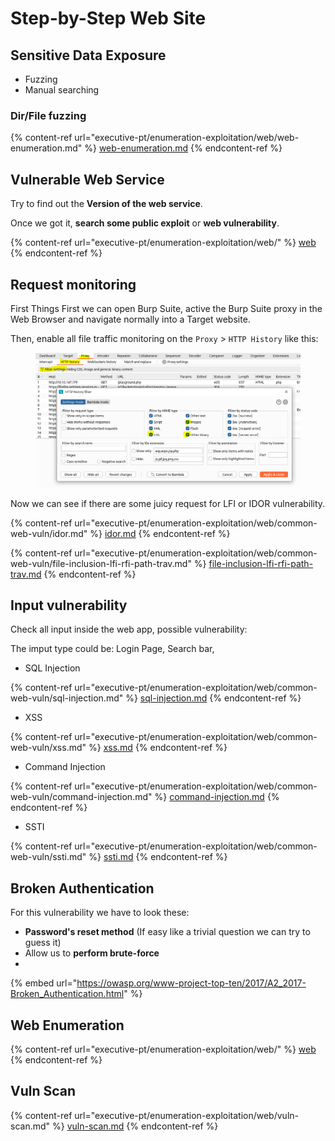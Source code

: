 # Step-by-Step Web Site



## Sensitive Data Exposure

* Fuzzing
* Manual searching&#x20;

### Dir/File fuzzing

{% content-ref url="executive-pt/enumeration-exploitation/web/web-enumeration.md" %}
[web-enumeration.md](executive-pt/enumeration-exploitation/web/web-enumeration.md)
{% endcontent-ref %}



## Vulnerable Web Service

Try to find out the **Version of the web service**.

Once we got it, **search some public exploit** or **web vulnerability**.

{% content-ref url="executive-pt/enumeration-exploitation/web/" %}
[web](executive-pt/enumeration-exploitation/web/)
{% endcontent-ref %}



## Request monitoring

First Things First we can open Burp Suite, active the Burp Suite proxy in the Web Browser and navigate normally into a Target website.

Then, enable all file traffic monitoring on the `Proxy` > `HTTP History` like this:

<figure><img src="../.gitbook/assets/image (282).png" alt=""><figcaption></figcaption></figure>

Now we can see if there are some juicy request for LFI or IDOR vulnerability.

{% content-ref url="executive-pt/enumeration-exploitation/web/common-web-vuln/idor.md" %}
[idor.md](executive-pt/enumeration-exploitation/web/common-web-vuln/idor.md)
{% endcontent-ref %}

{% content-ref url="executive-pt/enumeration-exploitation/web/common-web-vuln/file-inclusion-lfi-rfi-path-trav.md" %}
[file-inclusion-lfi-rfi-path-trav.md](executive-pt/enumeration-exploitation/web/common-web-vuln/file-inclusion-lfi-rfi-path-trav.md)
{% endcontent-ref %}



## Input vulnerability

Check all input inside the web app, possible vulnerability:

The imput type could be: Login Page, Search bar,&#x20;



* SQL Injection

{% content-ref url="executive-pt/enumeration-exploitation/web/common-web-vuln/sql-injection.md" %}
[sql-injection.md](executive-pt/enumeration-exploitation/web/common-web-vuln/sql-injection.md)
{% endcontent-ref %}

* XSS

{% content-ref url="executive-pt/enumeration-exploitation/web/common-web-vuln/xss.md" %}
[xss.md](executive-pt/enumeration-exploitation/web/common-web-vuln/xss.md)
{% endcontent-ref %}

* Command Injection

{% content-ref url="executive-pt/enumeration-exploitation/web/common-web-vuln/command-injection.md" %}
[command-injection.md](executive-pt/enumeration-exploitation/web/common-web-vuln/command-injection.md)
{% endcontent-ref %}

* SSTI

{% content-ref url="executive-pt/enumeration-exploitation/web/common-web-vuln/ssti.md" %}
[ssti.md](executive-pt/enumeration-exploitation/web/common-web-vuln/ssti.md)
{% endcontent-ref %}



## Broken Authentication

For this vulnerability we have to look these:

* **Password's reset method** (If easy like a trivial question we can try to guess it)
* Allow us to **perform brute-force**
*

{% embed url="https://owasp.org/www-project-top-ten/2017/A2_2017-Broken_Authentication.html" %}



## Web Enumeration

{% content-ref url="executive-pt/enumeration-exploitation/web/" %}
[web](executive-pt/enumeration-exploitation/web/)
{% endcontent-ref %}



## Vuln Scan

{% content-ref url="executive-pt/enumeration-exploitation/web/vuln-scan.md" %}
[vuln-scan.md](executive-pt/enumeration-exploitation/web/vuln-scan.md)
{% endcontent-ref %}



